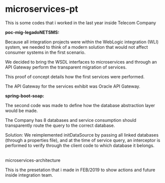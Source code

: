 # microservices-pt

This is some codes that i worked in the last year inside Telecom Company


<b>poc-mig-legadoNETSMS:</b>

Because all integration projects were within the WebLogic integration (WLI) system, we needed to think of a modern solution that would not affect consumer systems in the first scenario.

We decided to bring the WSDL interfaces to microservices and through an API Gateway perform the transparent migration of services.

This proof of concept details how the first services were performed.

The API Gateway for the services exhibit was Oracle API Gateway.


<b>spring-boot-soap:</b>

The second code was made to define how the database abstraction layer would be made.

The Company has 8 databases and service consumption should transparently route the query to the correct database.

Solution: We reimplemented initDataSource by passing all linked databases (through a properties file), and at the time of service query, an interceptor is performed to verify through the client code to which database it belongs.

<br>microservices-architecture</b>

This is the presetation that i made in FEB/2019 to show actions and future inside integration team.
